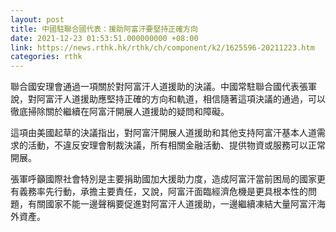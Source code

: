 ```yaml
---
layout: post
title: 中國駐聯合國代表：援助阿富汗要堅持正確方向
date: 2021-12-23 01:53:51.000000000 +08:00
link: https://news.rthk.hk/rthk/ch/component/k2/1625596-20211223.htm
categories: rthk
---
```


聯合國安理會通過一項關於對阿富汗人道援助的決議。中國常駐聯合國代表張軍說，對阿富汗人道援助應堅持正確的方向和軌道，相信隨著這項決議的通過，可以徹底掃除關於繼續在阿富汗開展人道援助的疑問和障礙。

這項由美國起草的決議指出，對阿富汗開展人道援助和其他支持阿富汗基本人道需求的活動，不違反安理會制裁決議，所有相關金融活動、提供物資或服務可以正常開展。

張軍呼籲國際社會特別是主要捐助國加大援助力度，造成阿富汗當前困局的國家更有義務率先行動，承擔主要責任，又說，阿富汗面臨經濟危機是更具根本性的問題，有關國家不能一邊聲稱要促進對阿富汗人道援助，一邊繼續凍結大量阿富汗海外資產。
